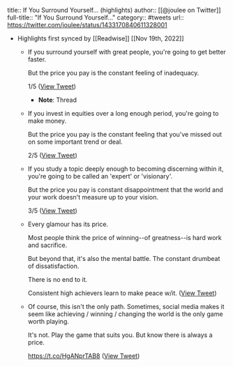title:: If You Surround Yourself... (highlights)
author:: [[@joulee on Twitter]]
full-title:: "If You Surround Yourself..."
category:: #tweets
url:: https://twitter.com/joulee/status/1433170840611328001

- Highlights first synced by [[Readwise]] [[Nov 19th, 2022]]
	- If you surround yourself with great people, you're going to get better faster.   
	  
	  But the price you pay is the constant feeling of inadequacy. 
	  
	  1/5 ([View Tweet](https://twitter.com/joulee/status/1433170840611328001))
		- **Note**: Thread
	- If you invest in equities over a long enough period, you're going to make money.
	  
	  But the price you pay is the constant feeling that you've missed out on some important trend or deal. 
	  
	  2/5 ([View Tweet](https://twitter.com/joulee/status/1433170843081842691))
	- If you study a topic deeply enough to becoming discerning within it, you're going to be called an 'expert' or 'visionary'.
	  
	  But the price you pay is constant disappointment that the world and your work doesn't measure up to your vision. 
	  
	  3/5 ([View Tweet](https://twitter.com/joulee/status/1433170845464150017))
	- Every glamour has its price. 
	  
	  Most people think the price of winning--of greatness--is hard work and sacrifice. 
	  
	  But beyond that, it's also the mental battle. The constant drumbeat of dissatisfaction. 
	  
	  There is no end to it.
	  
	  Consistent high achievers learn to make peace w/it. ([View Tweet](https://twitter.com/joulee/status/1433170847750135810))
	- Of course, this isn't the only path. Sometimes, social media makes it seem like achieving / winning / changing the world is the only game worth playing.
	  
	  It's not. Play the game that suits you. But know there is always a price. 
	  
	  https://t.co/HgANprTAB8 ([View Tweet](https://twitter.com/joulee/status/1433170850220580876))
